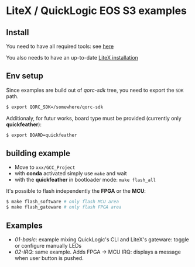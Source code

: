 # LiteX / QuickLogic EOS S3 examples

## Install

You need to have all required tools: see [here](https://github.com/QuickLogic-Corp/qorc-sdk/blob/master/quickstart.rst#setup-development-environment)

You also needs to have an up-to-date [LiteX installation](https://github.com/enjoy-digital/litex/wiki/Installation)

## Env setup

Since examples are build out of *qorc-sdk* tree, you need to export the `SDK` path.


```bash
$ export QORC_SDK=/somewhere/qorc-sdk
```

Additionaly, for futur works, board type must be provided (currently only **quickfeather**):

```bash
$ export BOARD=quickfeather
```

## building example

- Move to `xxx/GCC_Project`
- with **conda** activated simply use `make` and wait
- with the **quickfeather** in bootloader mode: `make flash_all`

It's possible to flash independently the **FPGA** or the **MCU**:

```bash
$ make flash_software # only flash MCU area 
$ make flash_gateware # only flash FPGA area
```

## Examples

- *01-basic*: example mixing QuickLogic's CLI and LiteX's gateware: toggle or configure manually LEDs
- *02-IRQ*: same example. Adds FPGA -> MCU IRQ: displays a message when user
  button is pushed.

